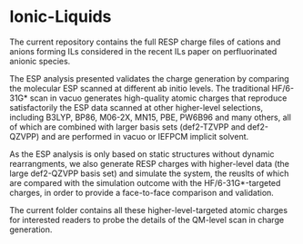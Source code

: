 # Ionic-Liquids

The current repository contains the full RESP charge files of cations and anions forming ILs considered in the recent ILs paper on perfluorinated anionic species. 

The ESP analysis presented validates the charge generation by comparing the molecular ESP scanned at different ab initio levels. The traditional HF/6-31G* scan in vacuo generates high-quality atomic charges that reproduce satisfactorily the ESP data scanned at other higher-level selections, including B3LYP, BP86, M06-2X, MN15, PBE, PW6B96 and many others, all of which are combined with larger basis sets (def2-TZVPP and def2-QZVPP) and are performed in vacuo or IEFPCM implicit solvent. 

As the ESP analysis is only based on static structures without dynamic rearrangments, we also generate RESP charges with higher-level data (the large def2-QZVPP basis set) and simulate the system, the reuslts of which are compared with the simulation outcome with the HF/6-31G*-targeted charges, in order to provide a face-to-face comparison and validation. 

The current folder contains all these higher-level-targeted atomic charges for interested readers to probe the details of the QM-level scan in charge generation. 
